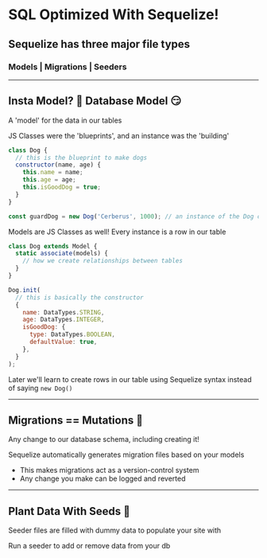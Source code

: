 # SQL Optimized With Sequelize!

## Sequelize has three major file types

### Models | Migrations | Seeders

---

## Insta Model? 🤢 Database Model 😏

A 'model' for the data in our tables

JS Classes were the 'blueprints', and an instance was the 'building'

```js
class Dog {
  // this is the blueprint to make dogs
  constructor(name, age) {
    this.name = name;
    this.age = age;
    this.isGoodDog = true;
  }
}

const guardDog = new Dog('Cerberus', 1000); // an instance of the Dog class
```

Models are JS Classes as well! Every instance is a row in our table

```js
class Dog extends Model {
  static associate(models) {
    // how we create relationships between tables
  }
}

Dog.init(
  // this is basically the constructor
  {
    name: DataTypes.STRING,
    age: DataTypes.INTEGER,
    isGoodDog: {
      type: DataTypes.BOOLEAN,
      defaultValue: true,
    },
  }
);
```

Later we'll learn to create rows in our table using Sequelize syntax instead of saying `new Dog()`

---

## Migrations == Mutations 🦠

Any change to our database schema, including creating it!

Sequelize automatically generates migration files based on your models

- This makes migrations act as a version-control system
- Any change you make can be logged and reverted

---

## Plant Data With Seeds 🌱

Seeder files are filled with dummy data to populate your site with

Run a seeder to add or remove data from your db